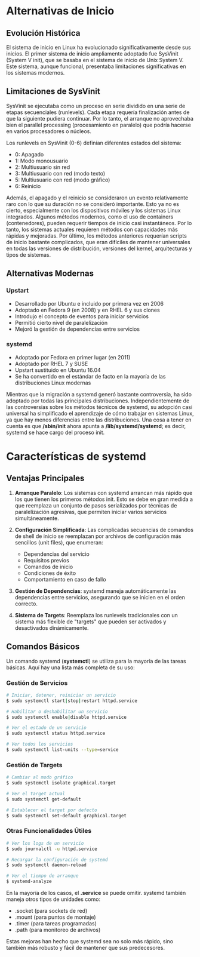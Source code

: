# Alternativas de Inicio

## Evolución Histórica

El sistema de inicio en Linux ha evolucionado significativamente desde sus inicios. El primer sistema de inicio ampliamente adoptado fue SysVinit (System V init), que se basaba en el sistema de inicio de Unix System V. Este sistema, aunque funcional, presentaba limitaciones significativas en los sistemas modernos.

## Limitaciones de SysVinit

SysVinit se ejecutaba como un proceso en serie dividido en una serie de etapas secuenciales (runlevels). Cada etapa requería finalización antes de que la siguiente pudiera continuar. Por lo tanto, el arranque no aprovechaba bien el parallel processing (procesamiento en paralelo) que podría hacerse en varios procesadores o núcleos.

Los runlevels en SysVinit (0-6) definían diferentes estados del sistema:
- 0: Apagado
- 1: Modo monousuario
- 2: Multiusuario sin red
- 3: Multiusuario con red (modo texto)
- 5: Multiusuario con red (modo gráfico)
- 6: Reinicio

Además, el apagado y el reinicio se consideraron un evento relativamente raro con lo que su duración no se consideró importante. Esto ya no es cierto, especialmente con los dispositivos móviles y los sistemas Linux integrados. Algunos métodos modernos, como el uso de containers (contenedores), pueden requerir tiempos de inicio casi instantáneos. Por lo tanto, los sistemas actuales requieren métodos con capacidades más rápidas y mejoradas. Por último, los métodos anteriores requerían scripts de inicio bastante complicados, que eran difíciles de mantener universales en todas las versiones de distribución, versiones del kernel, arquitecturas y tipos de sistemas.

## Alternativas Modernas

### Upstart
  
-   Desarrollado por Ubuntu e incluido por primera vez en 2006
-   Adoptado en Fedora 9 (en 2008) y en RHEL 6 y sus clones
-   Introdujo el concepto de eventos para iniciar servicios
-   Permitió cierto nivel de paralelización
-   Mejoró la gestión de dependencias entre servicios

### systemd

-   Adoptado por Fedora en primer lugar (en 2011)
-   Adoptado por RHEL 7 y SUSE
-   Upstart sustituido en Ubuntu 16.04
-   Se ha convertido en el estándar de facto en la mayoría de las distribuciones Linux modernas
   
Mientras que la migración a systemd generó bastante controversia, ha sido adoptado por todas las principales distribuciones. Independientemente de las controversias sobre los métodos técnicos de systemd, su adopción casi universal ha simplificado el aprendizaje de cómo trabajar en sistemas Linux, ya que hay menos diferencias entre las distribuciones. Una cosa a tener en cuenta es que **/sbin/init** ahora apunta a **/lib/systemd/systemd**; es decir, systemd se hace cargo del proceso init.

# Características de systemd

## Ventajas Principales

1. **Arranque Paralelo**: Los sistemas con systemd arrancan más rápido que los que tienen los primeros métodos init. Esto se debe en gran medida a que reemplaza un conjunto de pasos serializados por técnicas de paralelización agresivas, que permiten iniciar varios servicios simultáneamente.

2. **Configuración Simplificada**: Las complicadas secuencias de comandos de shell de inicio se reemplazan por archivos de configuración más sencillos (unit files), que enumeran:
   - Dependencias del servicio
   - Requisitos previos
   - Comandos de inicio
   - Condiciones de éxito
   - Comportamiento en caso de fallo

3. **Gestión de Dependencias**: systemd maneja automáticamente las dependencias entre servicios, asegurando que se inicien en el orden correcto.

4. **Sistema de Targets**: Reemplaza los runlevels tradicionales con un sistema más flexible de "targets" que pueden ser activados y desactivados dinámicamente.

## Comandos Básicos

Un comando systemd (**systemctl**) se utiliza para la mayoría de las tareas básicas. Aquí hay una lista más completa de su uso:

### Gestión de Servicios
```bash
# Iniciar, detener, reiniciar un servicio
$ sudo systemctl start|stop|restart httpd.service

# Habilitar o deshabilitar un servicio
$ sudo systemctl enable|disable httpd.service

# Ver el estado de un servicio
$ sudo systemctl status httpd.service

# Ver todos los servicios
$ sudo systemctl list-units --type=service
```

### Gestión de Targets
```bash
# Cambiar al modo gráfico
$ sudo systemctl isolate graphical.target

# Ver el target actual
$ sudo systemctl get-default

# Establecer el target por defecto
$ sudo systemctl set-default graphical.target
```

### Otras Funcionalidades Útiles
```bash
# Ver los logs de un servicio
$ sudo journalctl -u httpd.service

# Recargar la configuración de systemd
$ sudo systemctl daemon-reload

# Ver el tiempo de arranque
$ systemd-analyze
```

En la mayoría de los casos, el **.service** se puede omitir. systemd también maneja otros tipos de unidades como:
- .socket (para sockets de red)
- .mount (para puntos de montaje)
- .timer (para tareas programadas)
- .path (para monitoreo de archivos)

Estas mejoras han hecho que systemd sea no solo más rápido, sino también más robusto y fácil de mantener que sus predecesores.